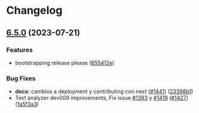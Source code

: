 # Changelog

## [6.5.0](https://github.com/unjust/bootcamp/compare/bootcamp-v6.4.0...bootcamp-v6.5.0) (2023-07-21)


### Features

* bootstrapping release please ([855412e](https://github.com/unjust/bootcamp/commit/855412e3945b0cab91a80996707f0403a6db0005))


### Bug Fixes

* **docs:** cambios a deployment y contributing con next ([#1441](https://github.com/unjust/bootcamp/issues/1441)) ([23398b1](https://github.com/unjust/bootcamp/commit/23398b101da847a5a056af6ccfe939a3d6d9098d))
* Text analyzer dev009 improvements, Fix issue [#1393](https://github.com/unjust/bootcamp/issues/1393) y [#1419](https://github.com/unjust/bootcamp/issues/1419) ([#1427](https://github.com/unjust/bootcamp/issues/1427)) ([1a5f3a3](https://github.com/unjust/bootcamp/commit/1a5f3a358dec27ec35b859b65fdd764b9d9ccd09))
